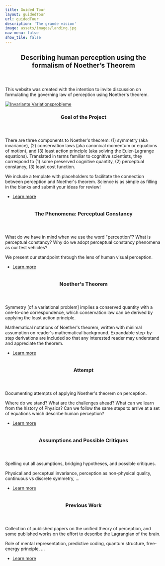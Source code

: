 ```yaml
---
title: Guided Tour
layout: guidedTour
url: guidedTour
description: 'The grande vision' 
image: assets/images/landing.jpg
nav-menu: false
show_tile: false
---
```


<!-- Main -->
<div id="main">

<!-- One -->
<section id="one">
	<div class="inner">
		<header class="major">
			<h2>Describing human perception using the formalism of Noether’s Theorem</h2>
		</header>
		<p>This website was created with the intention to invite discussion on formulating the governing law of perception using Noether's theorem.
		</p>
	</div>
</section>

<!-- Two -->
<section id="two" class="spotlights">
	<section>
		<a href="goalTemplate.html" class="image">
			<img src="assets/images/goalTemplate.jpg" alt="Invariante Variationsprobleme" data-position="center center" />
		</a>
		<div class="content">
			<div class="inner">
				<header class="major">
					<h3>Goal of the Project</h3>
				</header>
				<p>
					There are three components to Noether's theorem: (1) symmetry (aka invariance), (2) conservation laws (aka canonical momentum or equations of motion), and (3) least action principle (aka solving the Euler-Lagrange equations). Translated in terms familiar to cognitive scientists, they correspond to (1) some preserved cognitive quantity, (2) perceptual constancy, (3) least cost function.
				</p>
				<p>
					We include a template with placeholders to facilitate the connection between perception and Noether's theorem. Science is as simple as filling in the blanks and submit your ideas for review!
				</p>
				<ul class="actions">
					<li><a href="goalTemplate.html" class="button">Learn more</a></li>
				</ul>
			</div>
		</div>
	</section>
	<section>
		<a href="perceptualConstancy.html" class="image">
			<img src="assets/images/perception.jpg" alt="" data-position="top center" />
		</a>
		<div class="content">
			<div class="inner">
				<header class="major">
					<h3>The Phenomena: Perceptual Constancy</h3>
				</header>
				<p>What do we have in mind when we use the word "perception"? What is perceptual constancy? Why do we adopt perceptual constancy phenomena as our test vehicles?</p>
				<p>We present our standpoint through the lens of human visual perception.</p>
				<ul class="actions">
					<li><a href="perceptualConstancy.html" class="button">Learn more</a></li>
				</ul>
			</div>
		</div>
	</section>
	<section>
		<a href="noetherTheorem.html" class="image">
			<img src="assets/images/noether.jpg" alt="" data-position="25% 25%" />
		</a>
		<div class="content">
			<div class="inner">
				<header class="major">
					<h3>Noether's Theorem</h3>
				</header>
				<p> Symmetry [of a variational problem] implies a conserved quantity with a one-to-one correspondence, which conservation law can be derived by applying the least action principle. </p>
				<p>Mathematical notations of Noether's theorem, written with minimal assumption on reader's mathematical background. Expandable step-by-step derivations are included so that any interested reader may understand and appreciate the theorem.</p>
				<ul class="actions">
					<li><a href="noetherTheorem.html" class="button">Learn more</a></li>
				</ul>
			</div>
		</div>
	</section>
	<section>
		<a href="brainstorm.html" class="image">
			<img src="assets/images/attempt.jpg" alt="" data-position="25% 25%" />
		</a>
		<div class="content">
			<div class="inner">
				<header class="major">
					<h3>Attempt</h3>
				</header>
				<p> 
					Documenting attempts of applying Noether's theorem on perception.
				</p>
				<p>
					Where do we stand? What are the challenges ahead? What can we learn from the history of Physics? Can we follow the same steps to arrive at a set of equations which describe human perception? 
				</p>
				<ul class="actions">
					<li><a href="brainstorm.html" class="button">Learn more</a></li>
				</ul>
			</div>
		</div>
	</section>
	<section>
		<a href="assumptions_critiques.html" class="image">
			<img src="assets/images/challenges.jpg" alt="" data-position="25% 25%" />
		</a>
		<div class="content">
			<div class="inner">
				<header class="major">
					<h3>Assumptions and Possible Critiques</h3>
				</header>
				<p> 
					Spelling out all assumptions, bridging hypotheses, and possible critiques.
				</p>
				<p>
					Physical and perceptual invariance, perception as non-physical quality, continuous vs discrete symmetry, ...
				</p>
				<ul class="actions">
					<li><a href="assumptions_critiques.html" class="button">Learn more</a></li>
				</ul>
			</div>
		</div>
	</section>
	<section>
		<a href="previousWork.html" class="image">
			<img src="assets/images/previousWork.jpg" alt="" data-position="25% 25%" />
		</a>
		<div class="content">
			<div class="inner">
				<header class="major">
					<h3>Previous Work</h3>
				</header>
				<p> 
					Collection of published papers on the unified theory of perception, and some published works on the effort to describe the Lagrangian of the brain.
				</p>
				<p>
					Role of mental representation, predictive coding, quantum structure, free-energy principle, ...
				</p>
				<ul class="actions">
					<li><a href="previousWork.html" class="button">Learn more</a></li>
				</ul>
			</div>
		</div>
	</section>
</section>


</div>

